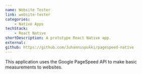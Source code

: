 ```yaml
---
name: Website Tester
link: website-tester
categories:
    - Native Apps
techStack:
    - React Native
shortDescription: A prototype React Native app.
external:
github: https://github.com/Juhannuspukki/pagespeed-native
---
```


This application uses the Google PageSpeed API to make basic measurements to websites.